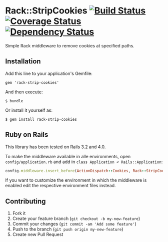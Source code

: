 # Rack::StripCookies [![Build Status](https://secure.travis-ci.org/icoretech/rack-strip-cookies.png)](https://travis-ci.org/icoretech/rack-strip-cookies?branch=master) [![Coverage Status](https://coveralls.io/repos/icoretech/rack-strip-cookies/badge.png)](https://coveralls.io/r/icoretech/rack-strip-cookies) [![Dependency Status](https://gemnasium.com/icoretech/rack-strip-cookies.png)](https://gemnasium.com/icoretech/rack-strip-cookies)

Simple Rack middleware to remove cookies at specified paths.

## Installation

Add this line to your application's Gemfile:

    gem 'rack-strip-cookies'

And then execute:

    $ bundle

Or install it yourself as:

    $ gem install rack-strip-cookies

## Ruby on Rails

This library has been tested on Rails 3.2 and 4.0.

To make the middleware available in alle environments, open `config/application.rb` and add in `class Application < Rails::Application`:

```ruby
config.middleware.insert_before(ActionDispatch::Cookies, Rack::StripCookies, paths: %w(/oauth2/token))
```

If you want to customize the environment in which the middleware is enabled edit the respective environment files instead.

## Contributing

1. Fork it
2. Create your feature branch (`git checkout -b my-new-feature`)
3. Commit your changes (`git commit -am 'Add some feature'`)
4. Push to the branch (`git push origin my-new-feature`)
5. Create new Pull Request
